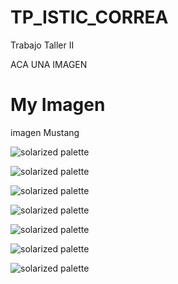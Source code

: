 # TP_ISTIC_CORREA
Trabajo Taller II 

ACA UNA IMAGEN

<!DOCTYPE html>
<html>
<body>

<h1>My Imagen</h1>
<p>imagen Mustang</p>

</body>
</html>

![solarized palette](https://github.com/LCMATIAS/TP_ISTIC_CORREA/blob/master/Capturas/Inicio.png)

![solarized palette](https://github.com/LCMATIAS/TP_ISTIC_CORREA/blob/master/Capturas/Vista%20Estacionados.png)

![solarized palette](https://github.com/LCMATIAS/TP_ISTIC_CORREA/blob/master/Capturas/Vista%20Estacionados.png)

![solarized palette](https://github.com/LCMATIAS/TP_ISTIC_CORREA/blob/master/Capturas/Estacionados.png)

![solarized palette](https://github.com/LCMATIAS/TP_ISTIC_CORREA/blob/master/Capturas/Entrada.png)

![solarized palette](https://github.com/LCMATIAS/TP_ISTIC_CORREA/blob/master/Capturas/Salida.png)

![solarized palette](https://github.com/LCMATIAS/TP_ISTIC_CORREA/blob/master/Capturas/Inicio.png)

